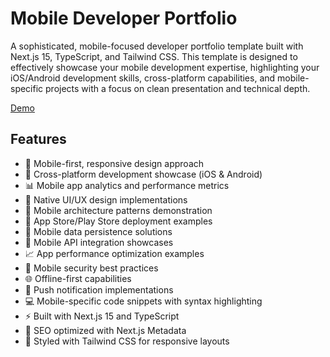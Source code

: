 # Mobile Developer Portfolio

A sophisticated, mobile-focused developer portfolio template built with Next.js 15, TypeScript, and Tailwind CSS. This template is designed to effectively showcase your mobile development expertise, highlighting your iOS/Android development skills, cross-platform capabilities, and mobile-specific projects with a focus on clean presentation and technical depth.

[Demo](https://www.devportfoliotemplates.com/portfolio-templates/mobile-dev)

## Features

- 📱 Mobile-first, responsive design approach
- 🔄 Cross-platform development showcase (iOS & Android)
- 📊 Mobile app analytics and performance metrics
- 🎨 Native UI/UX design implementations
- 🔧 Mobile architecture patterns demonstration
- 🚀 App Store/Play Store deployment examples
- 💾 Mobile data persistence solutions
- 🔌 Mobile API integration showcases
- 📈 App performance optimization examples
- 🔐 Mobile security best practices
- 🌐 Offline-first capabilities
- 🎯 Push notification implementations
- 💻 Mobile-specific code snippets with syntax highlighting
- ⚡ Built with Next.js 15 and TypeScript
- 🎯 SEO optimized with Next.js Metadata
- 💅 Styled with Tailwind CSS for responsive layouts
